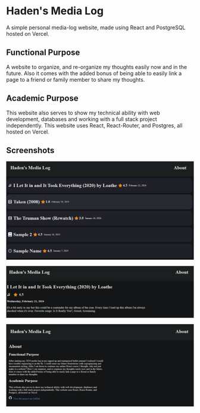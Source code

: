# Haden's Media Log

A simple personal media-log website, made using React and PostgreSQL hosted on Vercel.

## Functional Purpose

A website to organize, and re-organize my thoughts easily now and in the future. Also it comes with the added bonus of being able to easily link a page to a friend or family member to share my thoughts.

## Academic Purpose

This website also serves to show my technical ability with web development, databases and working with a full stack project independently. This website uses React, React-Router, and Postgres, all hosted on Vercel.

## Screenshots

![App Screenshot 1](WebsiteScreen1.png)

![App Screenshot 2](WebsiteScreen2.png)

![App Screenshot 3](WebsiteScreen3.png)